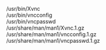 /usr/bin/Xvnc  
/usr/bin/vncconfig  
/usr/bin/vncpasswd  
/usr/share/man/man1/Xvnc.1.gz  
/usr/share/man/man1/vncconfig.1.gz  
/usr/share/man/man1/vncpasswd.1.gz  
